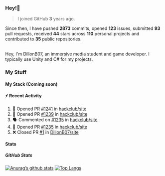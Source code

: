 ### Hey!👋
<!-- [![Banner](banner.png)](https://dillonb07.is-a.dev) -->


> I joined GitHub **3** years ago.

Since then, I have pushed **2873** commits, opened **123** issues, submitted **93** pull requests, received **44** stars across **110** personal projects and contributed to **35** public repositories.

<br>
Hey, I'm DillonB07, an immersive media student and game developer. I typically use Unity and C# for my projects.

<br>

### My Stuff

#### My Stack (Coming soon)

#### :zap: Recent Activity

<!--START_SECTION:activity-->
1. 💪 Opened PR [#1241](https://github.com/hackclub/site/pull/1241) in [hackclub/site](https://github.com/hackclub/site)
2. 💪 Opened PR [#1239](https://github.com/hackclub/site/pull/1239) in [hackclub/site](https://github.com/hackclub/site)
3. 🗣 Commented on [#1235](https://github.com/hackclub/site/pull/1235#issuecomment-2173921121) in [hackclub/site](https://github.com/hackclub/site)
4. 💪 Opened PR [#1235](https://github.com/hackclub/site/pull/1235) in [hackclub/site](https://github.com/hackclub/site)
5. ❌ Closed PR [#1](https://github.com/DillonB07/site/pull/1) in [DillonB07/site](https://github.com/DillonB07/site)
<!--END_SECTION:activity-->

#### Stats

##### GitHub Stats
[![Anurag’s github stats](https://github-readme-stats.vercel.app/api?username=dillonb07&show_icons=true&theme=radical)](https://github.com/dillonb07)
[![Top Langs](https://github-readme-stats.vercel.app/api/top-langs/?username=dillonb07&layout=compact&theme=radical)](https://github.com/dillonb07)

